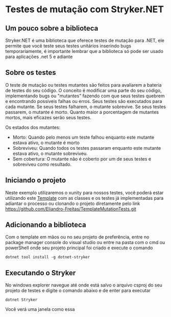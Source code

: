 # Testes de mutação com Stryker.NET

Um pouco sobre a biblioteca
----
Stryker.NET é uma biblioteca que oferece testes de mutação para .NET, ele permite que você teste seus testes unitários inserindo bugs temporariamente, é importante lembrar que a biblioteca só pode ser usado para aplicações .net 5 e adiante

Sobre os testes
----
O teste de mutação ou testes mutantes são feitos para avaliarem a bateria de testes do seu código. O conceito é modificar uma parte do seu código, implementando bugs ou "mutantes" fazendo com que seus testes quebrem e encontrando possíveis falhas ou erros. Seus testes são executados para cada mutante. Se seus testes falharem, o mutante sobrevive. Se seus testes passarem, o mutante é morto. Quanto maior a porcentagem de mutantes mortos, mais eficazes serão seus testes.

Os estados dos mutantes:
* Morto: Quando pelo menos um teste falhou enquanto este mutante estava ativo, o mutante é morto
* Sobreviveu: Quando todos os testes passaram enquanto este mutante estava ativo, o mutante sobreviveu.
* Sem cobertura: O mutante não é coberto por um de seus testes e sobreviveu como resultado. 

Iniciando o projeto
----
Neste exemplo utilizaremos o xunity para nossos testes, você poderá estar utilizando este [Template](https://github.com/Eliandro-Freitas/TemplateMutationTests.git) com as classes e os testes já implementadas para adiantar o processo ou clonando o projeto diretamente pelo link https://github.com/Eliandro-Freitas/TemplateMutationTests.git

Adicionando a biblioteca
----
Com o template em mãos ou no seu projeto de preferência, entre no package manager console do visual studio ou entre na pasta com o cmd ou powerShell onde seu projeto principal foi criado e execute o comando

```dotnet tool install -g dotnet-stryker```

Executando o Stryker
----
No windows explorer navegue até onde está salvo o arquivo csproj do seu projeto de testes e digite o comando abaixo e de enter para executar

```dotnet Stryker```

Você verá uma janela como essa 
